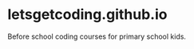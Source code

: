letsgetcoding.github.io
=======================

Before school coding courses for primary school kids.
